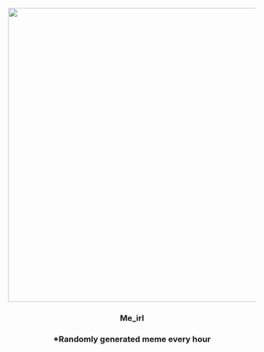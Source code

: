 <p align="center">
        <img src="https://i.redd.it/kwc5093t3jt81.jpg" width="600" height="600">
        </p>
        <h3 align="center">Me_irl</h3>
        <h3 align="center">*Randomly generated meme every hour</h3>
    